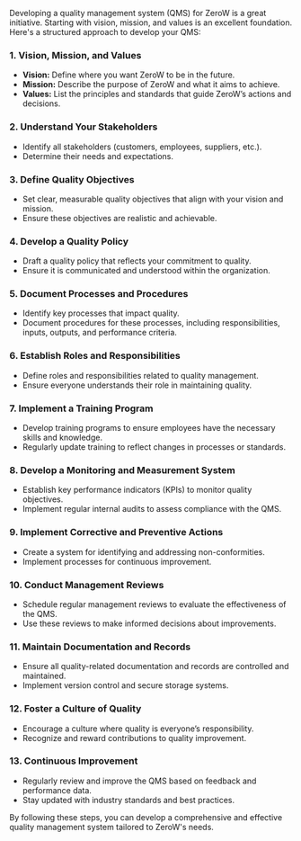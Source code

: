 Developing a quality management system (QMS) for ZeroW is a great initiative. Starting with vision, mission, and values is an excellent foundation. Here's a structured approach to develop your QMS:

### 1. Vision, Mission, and Values
- **Vision:** Define where you want ZeroW to be in the future.
- **Mission:** Describe the purpose of ZeroW and what it aims to achieve.
- **Values:** List the principles and standards that guide ZeroW’s actions and decisions.

### 2. Understand Your Stakeholders
- Identify all stakeholders (customers, employees, suppliers, etc.).
- Determine their needs and expectations.

### 3. Define Quality Objectives
- Set clear, measurable quality objectives that align with your vision and mission.
- Ensure these objectives are realistic and achievable.

### 4. Develop a Quality Policy
- Draft a quality policy that reflects your commitment to quality.
- Ensure it is communicated and understood within the organization.

### 5. Document Processes and Procedures
- Identify key processes that impact quality.
- Document procedures for these processes, including responsibilities, inputs, outputs, and performance criteria.

### 6. Establish Roles and Responsibilities
- Define roles and responsibilities related to quality management.
- Ensure everyone understands their role in maintaining quality.

### 7. Implement a Training Program
- Develop training programs to ensure employees have the necessary skills and knowledge.
- Regularly update training to reflect changes in processes or standards.

### 8. Develop a Monitoring and Measurement System
- Establish key performance indicators (KPIs) to monitor quality objectives.
- Implement regular internal audits to assess compliance with the QMS.

### 9. Implement Corrective and Preventive Actions
- Create a system for identifying and addressing non-conformities.
- Implement processes for continuous improvement.

### 10. Conduct Management Reviews
- Schedule regular management reviews to evaluate the effectiveness of the QMS.
- Use these reviews to make informed decisions about improvements.

### 11. Maintain Documentation and Records
- Ensure all quality-related documentation and records are controlled and maintained.
- Implement version control and secure storage systems.

### 12. Foster a Culture of Quality
- Encourage a culture where quality is everyone’s responsibility.
- Recognize and reward contributions to quality improvement.

### 13. Continuous Improvement
- Regularly review and improve the QMS based on feedback and performance data.
- Stay updated with industry standards and best practices.

By following these steps, you can develop a comprehensive and effective quality management system tailored to ZeroW's needs.